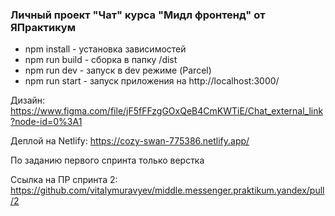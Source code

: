 ### Личный проект "Чат" курса "Мидл фронтенд" от ЯПрактикум

 - npm install - установка зависимостей
 - npm run build - сборка в папку /dist
 - npm run dev - запуск в dev режиме (Parcel)
 - npm run start - запуск приложения на http://localhost:3000/

Дизайн: https://www.figma.com/file/jF5fFFzgGOxQeB4CmKWTiE/Chat_external_link?node-id=0%3A1

Деплой на Netlify: https://cozy-swan-775386.netlify.app/

По заданию первого спринта только верстка

Ссылка на ПР спринта 2: https://github.com/vitalymuravyev/middle.messenger.praktikum.yandex/pull/2
